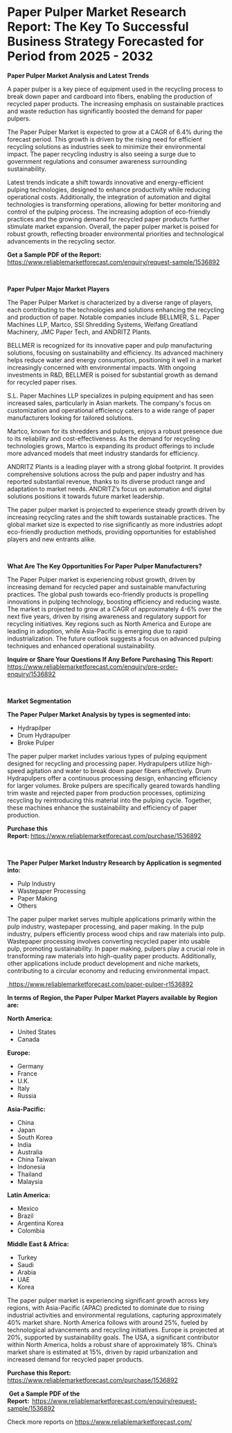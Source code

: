 <p><h1>Paper Pulper Market Research Report: The Key To Successful Business Strategy Forecasted for Period from 2025 - 2032</h1></p><p><strong>Paper Pulper Market Analysis and Latest Trends</strong></p>
<p><p>A paper pulper is a key piece of equipment used in the recycling process to break down paper and cardboard into fibers, enabling the production of recycled paper products. The increasing emphasis on sustainable practices and waste reduction has significantly boosted the demand for paper pulpers. </p><p>The Paper Pulper Market is expected to grow at a CAGR of 6.4% during the forecast period. This growth is driven by the rising need for efficient recycling solutions as industries seek to minimize their environmental impact. The paper recycling industry is also seeing a surge due to government regulations and consumer awareness surrounding sustainability. </p><p>Latest trends indicate a shift towards innovative and energy-efficient pulping technologies, designed to enhance productivity while reducing operational costs. Additionally, the integration of automation and digital technologies is transforming operations, allowing for better monitoring and control of the pulping process. The increasing adoption of eco-friendly practices and the growing demand for recycled paper products further stimulate market expansion. Overall, the paper pulper market is poised for robust growth, reflecting broader environmental priorities and technological advancements in the recycling sector.</p></p>
<p><strong>Get a Sample PDF of the Report:&nbsp;</strong> <a href="https://www.reliablemarketforecast.com/enquiry/request-sample/1536892?utm_campaign=2441&utm_medium=2&utm_source=Github&utm_content=ia&utm_term=22022025&utm_id=paper-pulper">https://www.reliablemarketforecast.com/enquiry/request-sample/1536892</a></p>
<p>&nbsp;</p>
<p><strong>Paper Pulper Major Market Players</strong></p>
<p><p>The Paper Pulper Market is characterized by a diverse range of players, each contributing to the technologies and solutions enhancing the recycling and production of paper. Notable companies include BELLMER, S.L. Paper Machines LLP, Martco, SSI Shredding Systems, Weifang Greatland Machinery, JMC Paper Tech, and ANDRITZ Plants.</p><p>BELLMER is recognized for its innovative paper and pulp manufacturing solutions, focusing on sustainability and efficiency. Its advanced machinery helps reduce water and energy consumption, positioning it well in a market increasingly concerned with environmental impacts. With ongoing investments in R&D, BELLMER is poised for substantial growth as demand for recycled paper rises.</p><p>S.L. Paper Machines LLP specializes in pulping equipment and has seen increased sales, particularly in Asian markets. The company's focus on customization and operational efficiency caters to a wide range of paper manufacturers looking for tailored solutions.</p><p>Martco, known for its shredders and pulpers, enjoys a robust presence due to its reliability and cost-effectiveness. As the demand for recycling technologies grows, Martco is expanding its product offerings to include more advanced models that meet industry standards for efficiency.</p><p>ANDRITZ Plants is a leading player with a strong global footprint. It provides comprehensive solutions across the pulp and paper industry and has reported substantial revenue, thanks to its diverse product range and adaptation to market needs. ANDRITZ’s focus on automation and digital solutions positions it towards future market leadership.</p><p>The paper pulper market is projected to experience steady growth driven by increasing recycling rates and the shift towards sustainable practices. The global market size is expected to rise significantly as more industries adopt eco-friendly production methods, providing opportunities for established players and new entrants alike.</p></p>
<p>&nbsp;</p>
<p><strong>What Are The Key Opportunities For Paper Pulper Manufacturers?</strong></p>
<p><p>The Paper Pulper market is experiencing robust growth, driven by increasing demand for recycled paper and sustainable manufacturing practices. The global push towards eco-friendly products is propelling innovations in pulping technology, boosting efficiency and reducing waste. The market is projected to grow at a CAGR of approximately 4-6% over the next five years, driven by rising awareness and regulatory support for recycling initiatives. Key regions such as North America and Europe are leading in adoption, while Asia-Pacific is emerging due to rapid industrialization. The future outlook suggests a focus on advanced pulping techniques and enhanced operational sustainability.</p></p>
<p><strong>Inquire or Share Your Questions If Any Before Purchasing This Report:</strong> <a href="https://www.reliablemarketforecast.com/enquiry/pre-order-enquiry/1536892?utm_campaign=2441&utm_medium=2&utm_source=Github&utm_content=ia&utm_term=22022025&utm_id=paper-pulper">https://www.reliablemarketforecast.com/enquiry/pre-order-enquiry/1536892</a></p>
<p>&nbsp;</p>
<p><strong>Market Segmentation</strong></p>
<p><strong>The Paper Pulper Market Analysis by types is segmented into:</strong></p>
<p><ul><li>Hydrapilper</li><li>Drum Hydrapulper</li><li>Broke Pulper</li></ul></p>
<p><p>The paper pulper market includes various types of pulping equipment designed for recycling and processing paper. Hydrapulpers utilize high-speed agitation and water to break down paper fibers effectively. Drum Hydrapulpers offer a continuous processing design, enhancing efficiency for larger volumes. Broke pulpers are specifically geared towards handling trim waste and rejected paper from production processes, optimizing recycling by reintroducing this material into the pulping cycle. Together, these machines enhance the sustainability and efficiency of paper production.</p></p>
<p><strong>Purchase this Report:&nbsp;</strong><a href="https://www.reliablemarketforecast.com/purchase/1536892?utm_campaign=2441&utm_medium=2&utm_source=Github&utm_content=ia&utm_term=22022025&utm_id=paper-pulper">https://www.reliablemarketforecast.com/purchase/1536892</a></p>
<p>&nbsp;</p>
<p><strong>The Paper Pulper Market Industry Research by Application is segmented into:</strong></p>
<p><ul><li>Pulp Industry</li><li>Wastepaper Processing</li><li>Paper Making</li><li>Others</li></ul></p>
<p><p>The paper pulper market serves multiple applications primarily within the pulp industry, wastepaper processing, and paper making. In the pulp industry, pulpers efficiently process wood chips and raw materials into pulp. Wastepaper processing involves converting recycled paper into usable pulp, promoting sustainability. In paper making, pulpers play a crucial role in transforming raw materials into high-quality paper products. Additionally, other applications include product development and niche markets, contributing to a circular economy and reducing environmental impact.</p></p>
<p><a href="https://www.reliablemarketforecast.com/paper-pulper-r1536892?utm_campaign=2441&utm_medium=2&utm_source=Github&utm_content=ia&utm_term=22022025&utm_id=paper-pulper">&nbsp;https://www.reliablemarketforecast.com/paper-pulper-r1536892</a></p>
<p><strong>In terms of Region, the Paper Pulper Market Players available by Region are:</strong></p>
<p>
    <p> <strong> North America: </strong>
        <ul>
            <li>United States</li>
            <li>Canada</li>
        </ul>
        </p> 
    <p> <strong> Europe: </strong>
        <ul>
            <li>Germany</li>
            <li>France</li>
            <li>U.K.</li>
            <li>Italy</li>
            <li>Russia</li>
        </ul>
        </p> 
    <p> <strong> Asia-Pacific: </strong>
        <ul>
            <li>China</li>
            <li>Japan</li>
            <li>South Korea</li>
            <li>India</li>
            <li>Australia</li>
            <li>China Taiwan</li>
            <li>Indonesia</li>
            <li>Thailand</li>
            <li>Malaysia</li>
        </ul>
        </p> 
    <p> <strong> Latin America: </strong>
        <ul>
            <li>Mexico</li>
            <li>Brazil</li>
            <li>Argentina Korea</li>
            <li>Colombia</li>
        </ul>
        </p> 
    <p> <strong> Middle East & Africa: </strong>
        <ul>
            <li>Turkey</li>
            <li>Saudi</li>
            <li>Arabia</li>
            <li>UAE</li>
            <li>Korea</li>
        </ul>
    </p>
    </p>
<p><p>The paper pulper market is experiencing significant growth across key regions, with Asia-Pacific (APAC) predicted to dominate due to rising industrial activities and environmental regulations, capturing approximately 40% market share. North America follows with around 25%, fueled by technological advancements and recycling initiatives. Europe is projected at 20%, supported by sustainability goals. The USA, a significant contributor within North America, holds a robust share of approximately 18%. China’s market share is estimated at 15%, driven by rapid urbanization and increased demand for recycled paper products.</p></p>
<p><strong>Purchase this Report: </strong><a href="https://www.reliablemarketforecast.com/purchase/1536892?utm_campaign=2441&utm_medium=2&utm_source=Github&utm_content=ia&utm_term=22022025&utm_id=paper-pulper">https://www.reliablemarketforecast.com/purchase/1536892</a></p>
<p>&nbsp;<strong>Get a Sample PDF of the Report:&nbsp;&nbsp;</strong><a href="https://www.reliablemarketforecast.com/enquiry/request-sample/1536892?utm_campaign=2441&utm_medium=2&utm_source=Github&utm_content=ia&utm_term=22022025&utm_id=paper-pulper">https://www.reliablemarketforecast.com/enquiry/request-sample/1536892</a></p>
<p><strong></strong></p>
<p>Check more reports on <a href="https://www.reliablemarketforecast.com/?utm_campaign=2441&utm_medium=2&utm_source=Github&utm_content=ia&utm_term=22022025&utm_id=paper-pulper">https://www.reliablemarketforecast.com/</a></p>